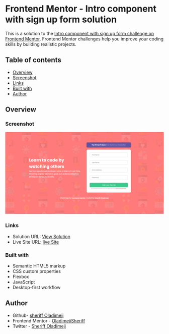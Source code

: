 # Frontend Mentor - Intro component with sign up form solution

This is a solution to the [Intro component with sign up form challenge on Frontend Mentor](https://www.frontendmentor.io/challenges/intro-component-with-signup-form-5cf91bd49edda32581d28fd1). Frontend Mentor challenges help you improve your coding skills by building realistic projects.

## Table of contents

- [Overview](#overview)
- [Screenshot](#screenshot)
- [Links](#links)
- [Built with](#built-with)
- [Author](#author)

## Overview

### Screenshot

![](./images/Frontend%20Mentor%20_%20Intro%20component%20with%20sign%20up%20form.png)

### Links

- Solution URL: [View Solution](https://github.com/OladimejiSheriff/intro-component-with-signup-form)
- Live Site URL: [live Site ](https://oladimejisheriff.github.io/intro-component-with-signup-form/)

### Built with

- Semantic HTML5 markup
- CSS custom properties
- Flexbox
- JavaScript
- Desktop-first workflow

## Author

- Github- [sheriff Oladimeji](https://www.your-site.com)
- Frontend Mentor - [OladimejiSheriff](https://www.frontendmentor.io/profile/OladimejiSheriff)
- Twitter - [Sheriff Oladimeji](https://www.twitter.com/sheriffWebDev)
